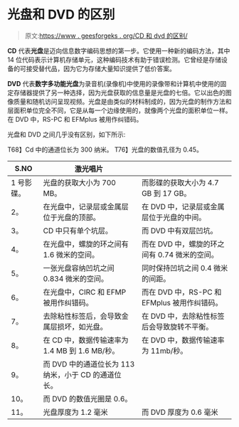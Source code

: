# 光盘和 DVD 的区别

> 原文:[https://www . geesforgeks . org/CD 和 dvd 的区别/](https://www.geeksforgeeks.org/difference-between-cd-and-dvd/)

**CD** 代表**光盘**是迈向信息数字编码思想的第一步。它使用一种新的编码方法，其中 14 位代码表示计算机存储单元，这种编码技术有助于错误检测。它曾经是存储设备的可接受替代品，因为它为存储大量知识提供了低价答案。

**DVD** 代表**数字多功能光盘**为录音机(录像机)中使用的录像带和计算机中使用的固定存储器提供了另一种选择，因为光盘获取的信息量是光盘的七倍。它以出色的图像质量和随机访问呈现视频。光盘是由类似的材料制成的，因为光盘的制作方法和层面积单位完全不同，它是从每一个边缘使用的，就像两个光盘的面积单位一样。在 DVD 中，RS-PC 和 EFMplus 被用作纠错码。

光盘和 DVD 之间几乎没有区别，如下所示:

T68】Cd 中的通道位长为 300 纳米。 T76】光盘的数值孔径为 0.45。

| S.NO | 激光唱片 |  |
| --- | --- | --- |
| 1 号影碟。 | 光盘的获取大小为 700 MB。 | 而影碟的获取大小为 4.7 GB 到 17 GB。 |
| 2。 | 在光盘中，记录层或金属层位于光盘的顶部。 | 在 DVD 中，记录层或金属层位于光盘的中间。 |
| 3。 | CD 中只有单个坑层。 | 而 DVD 中有双层凹坑。 |
| 4。 | 在光盘中，螺旋的环之间有 1.6 微米的空间。 | 而在 DVD 中，螺旋的环之间有 0.74 微米的空间。 |
| 5。 | 一张光盘容纳凹坑之间 0.834 微米的空间。 | 同时保持凹坑之间 0.4 微米的间距。 |
| 6。 | 在光盘中，CIRC 和 EFMP 被用作纠错码。 | 而在 DVD 中，RS-PC 和 EFMplus 被用作纠错码。 |
| 7。 | 去除粘性标签后，会导致金属层损坏，如光盘。 | 在 DVD 中，去除粘性标签后会导致旋转不平衡。 |
| 8。 | 在 CD 中，数据传输速率为 1.4 MB 到 1.6 MB/秒。 | 在 DVD 中，数据传输速率为 11mb/秒。 |
| 9。 | 而 DVD 中的通道位长为 113 纳米，小于 CD 的通道位长。 |
| 10。 | 而 DVD 的数值光圈是 0.6。 |
| 11。 | 光盘厚度为 1.2 毫米 | 而 DVD 厚度为 0.6 毫米 |
